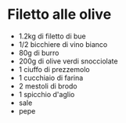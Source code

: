 # Filetto alle olive

- 1.2kg di filetto di bue
- 1/2 bicchiere di vino bianco
- 80g di burro
- 200g di olive verdi snocciolate
- 1 ciuffo di prezzemolo
- 1 cucchiaio di farina
- 2 mestoli di brodo
- 1 spicchio d'aglio
- sale
- pepe
